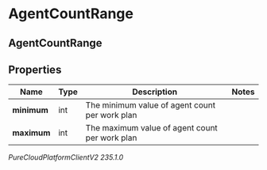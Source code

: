 # AgentCountRange

## AgentCountRange

## Properties

|Name | Type | Description | Notes|
|------------ | ------------- | ------------- | -------------|
| **minimum** | int | The minimum value of agent count per work plan | |
| **maximum** | int | The maximum value of agent count per work plan | |



_PureCloudPlatformClientV2 235.1.0_
